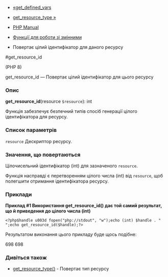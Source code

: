 - [«get_defined_vars](function.get-defined-vars.md)
- [get_resource_type »](function.get-resource-type.md)

- [PHP Manual](index.md)
- [Функції для роботи зі змінними](ref.var.md)
- Повертає цілий ідентифікатор для даного ресурсу

#get_resource_id

(PHP 8)

get_resource_id — Повертає цілий ідентифікатор для цього
ресурсу

### Опис

**get_resource_id**(resource `$resource`): int

Функція забезпечує безпечний типів спосіб генерації
цілого ідентифікатора для ресурсу.

### Список параметрів

`resource`
Дескриптор ресурсу.

### Значення, що повертаються

Цілочисельний ідентифікатор (int) для зазначеного `resource`.

Функція насправді є перетворенням цілого числа (int) від
`resource`, щоб полегшити отримання ідентифікатора ресурсу.

### Приклади

**Приклад #1 Використання **get_resource_id()** дає той самий результат,
що й приведення до цілого числа (int)**

` <?php$handle u003d fopen("php://stdout", "w");echo (int) $handle . "
";echo get_resource_id($handle);?> `

Результатом виконання цього прикладу буде щось подібне:

698
698

### Дивіться також

- [get_resource_type()](function.get-resource-type.md) - Повертає
тип ресурсу
